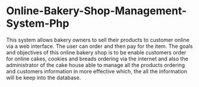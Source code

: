 # Online-Bakery-Shop-Management-System-Php
This system allows bakery owners to sell their products to customer online via a web interface. The user can order and then pay for the item.
The goals and objectives of this online bakery shop is to be enable customers order for online cakes, cookies and breads ordering via the internet and also the administrator of the cake house able to manage all the products ordering and customers information in more effective which, the all the information will be keep into the database.